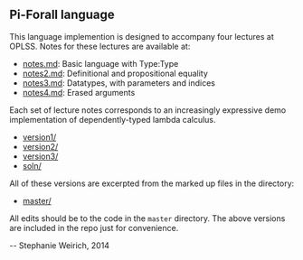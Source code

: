 Pi-Forall language
------------------

This language implemention is designed to accompany four lectures at
OPLSS. Notes for these lectures are available at:

- [notes.md](notes.md):    Basic language with Type:Type 
- [notes2.md](notes2.md):  Definitional and propositional equality
- [notes3.md](notes3.md):  Datatypes, with parameters and indices
- [notes4.md](notes4.md):  Erased arguments

Each set of lecture notes corresponds to an increasingly expressive demo
implementation of dependently-typed lambda calculus.

- [version1/](version1/)  
- [version2/](version2/)  
- [version3/](version3/)  
- [soln/](soln/)          

All of these versions are excerpted from the marked up files in the directory:

- [master/](master/)

All edits should be to the code in the `master` directory. The above versions
are included in the repo just for convenience.

--
Stephanie Weirich, 2014

